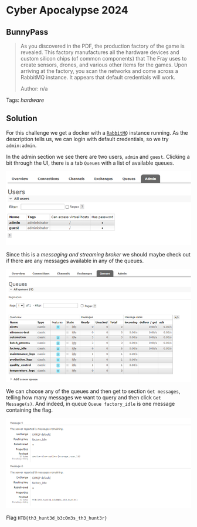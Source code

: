 # Cyber Apocalypse 2024

## BunnyPass

> As you discovered in the PDF, the production factory of the game is revealed. This factory manufactures all the hardware devices and custom silicon chips (of common components) that The Fray uses to create sensors, drones, and various other items for the games. Upon arriving at the factory, you scan the networks and come across a RabbitMQ instance. It appears that default credentials will work.
> 
> Author: n/a
> 

Tags: _hardware_

## Solution
For this challenge we get a docker with a [`RabbitMQ`](https://www.rabbitmq.com/) instance running. As the description tells us, we can login with default credentials, so we try `admin:admin`. 

In the admin section we see there are two users, `admin` and `guest`. Clicking a bit through the UI, there is a tab `Queues` with a list of available queues. 

![](users.png)

Since this is a *messaging and streaming broker* we should maybe check out if there are any messages available in any of the queues.

![](queues.png)

We can choose any of the queues and then get to section `Get messages`, telling how many messages we want to query and then click `Get Message(s)`. And indeed, in queue `Queue factory_idle` is one message containing the flag.

![](messages.png)

Flag `HTB{th3_hunt3d_b3c0m3s_th3_hunt3r}`